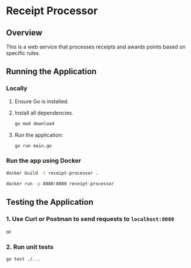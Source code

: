 # Receipt Processor

## Overview

This is a web service that processes receipts and awards points based on specific rules.

## Running the Application

### Locally

1. Ensure Go is installed.
2. Install all dependencies.

   ```bash
   go mod download
   ```

3. Run the application:
   ```bash
   go run main.go
   ```

### Run the app using Docker

```bash
docker build -t receipt-processor .
```

```bash
docker run -p 8080:8080 receipt-processor
```

## Testing the Application

### 1. Use Curl or Postman to send requests to `localhost:8080`

or

### 2. Run unit tests

```bash
go test ./...
```
